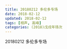 ```yaml
---
title: 20180212 多伦多专场
date: 2018-02-12
updated: 2018-02-12
tags: [相声, 高峰]
categories: (2018)戊戌年场次 
---
```

20180212 多伦多专场



